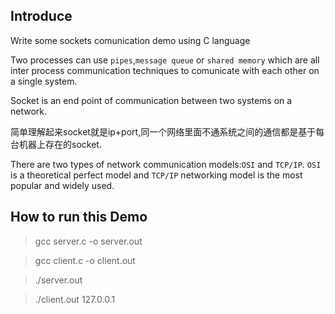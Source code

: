 ## Introduce

Write some sockets comunication demo using C language

Two processes can use `pipes`,`message queue` or `shared memory` which are
all inter process communication techniques
to comunicate with each other on a single system.

Socket is an end point of communication between two systems on a network.

简单理解起来socket就是ip+port,同一个网络里面不通系统之间的通信都是基于每台机器上存在的socket.

There are two types of network communication models:`OSI` and `TCP/IP`.
`OSI` is a theoretical perfect model and `TCP/IP` networking model is the most popular
and widely used.

## How to run this Demo

> gcc server.c -o server.out

> gcc client.c -o client.out

>./server.out

>./client.out 127.0.0.1
